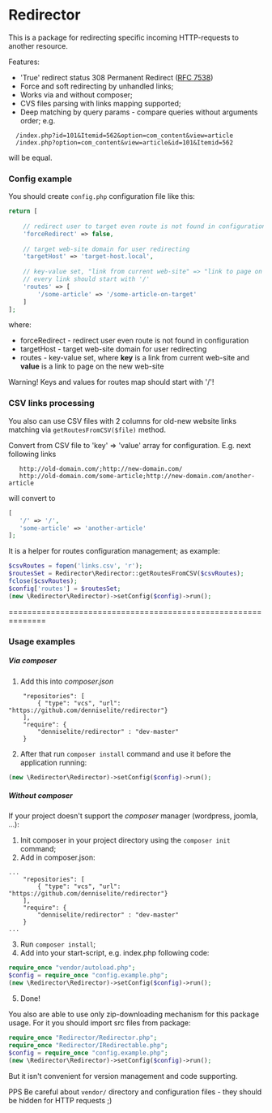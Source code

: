 # Redirector

This is a package for redirecting specific incoming HTTP-requests to another resource.

Features:

 - 'True' redirect status 308 Permanent Redirect ([RFC 7538](https://tools.ietf.org/html/rfc7538))
 - Force and soft redirecting by unhandled links;
 - Works via and without composer;
 - CVS files parsing with links mapping supported;
 - Deep matching by query params - compare queries without arguments order; e.g.
```
  /index.php?id=101&Itemid=562&option=com_content&view=article
  /index.php?option=com_content&view=article&id=101&Itemid=562
```
will be equal.

### Config example

You should create `config.php` configuration file like this:

```php
return [
    
    // redirect user to target even route is not found in configuration
    'forceRedirect' => false,
    
    // target web-site domain for user redirecting
    'targetHost' => 'target-host.local',
    
    // key-value set, "link from current web-site" => "link to page on the new web-site"
    // every link should start with '/'
    'routes' => [
        '/some-article' => '/some-article-on-target'
    ]
];
```

where:

* forceRedirect - redirect user even route is not found in configuration
* targetHost - target web-site domain for user redirecting
* routes - key-value set, where __key__ is a link from current web-site and __value__ is a link to page on the new web-site

Warning! Keys and values for routes map should start with '/'! 

### CSV links processing

You also can use CSV files with 2 columns for old-new website links matching via `getRoutesFromCSV($file)` method.

Convert from CSV file to 'key' => 'value' array for configuration. E.g. next following links

 ```
    http://old-domain.com/;http://new-domain.com/
    http://old-domain.com/some-article;http://new-domain.com/another-article
 ```

 will convert to

 ```php
 [
    '/' => '/',
    'some-article' => 'another-article'
 ];   
 ```

It is a helper for routes configuration management; as example:

```php
$csvRoutes = fopen('links.csv', 'r');
$routesSet = Redirector\Redirector::getRoutesFromCSV($csvRoutes);
fclose($csvRoutes);
$config['routes'] = $routesSet;
(new \Redirector\Redirector)->setConfig($config)->run();
```
 
==============================================================

### Usage examples

##### Via composer
1. Add this into *composer.json*
```
    "repositories": [
        { "type": "vcs", "url": "https://github.com/denniselite/redirector"}
    ],
    "require": {
        "denniselite/redirector" : "dev-master"
    }
```

2. After that run `composer install` command and use it before the application running:
```php
(new \Redirector\Redirector)->setConfig($config)->run();
```

##### Without composer

If your project doesn't support the *composer* manager (wordpress, joomla, ...):

1. Init composer in your project directory using the `composer init` command;
2. Add in composer.json:

```
...
    "repositories": [
        { "type": "vcs", "url": "https://github.com/denniselite/redirector"}
    ],
    "require": {
        "denniselite/redirector" : "dev-master"
    }
...    
```

3. Run `composer install`;
4. Add into your start-script, e.g. index.php following code:

```php
require_once "vendor/autoload.php";
$config = require_once "config.example.php";
(new \Redirector\Redirector)->setConfig($config)->run();
```  

5. Done!

You also are able to use only zip-downloading mechanism for this package usage. For it you should import src files from package:

```php
require_once "Redirector/Redirector.php";
require_once "Redirector/IRedirectable.php";
$config = require_once "config.example.php";
(new \Redirector\Redirector)->setConfig($config)->run();
```

But it isn't convenient for version management and code supporting.

PPS Be careful about `vendor/` directory and configuration files - they should be hidden for HTTP requests ;)